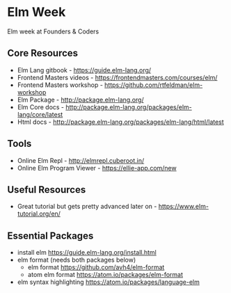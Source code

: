 # Elm Week

Elm week at Founders &amp; Coders


## Core Resources

+ Elm Lang gitbook - https://guide.elm-lang.org/
+ Frontend Masters videos - https://frontendmasters.com/courses/elm/
+ Frontend Masters workshop - https://github.com/rtfeldman/elm-workshop
+ Elm Package - http://package.elm-lang.org/
+ Elm Core docs - http://package.elm-lang.org/packages/elm-lang/core/latest
+ Html docs - http://package.elm-lang.org/packages/elm-lang/html/latest


## Tools

+ Online Elm Repl - http://elmrepl.cuberoot.in/
+ Online Elm Program Viewer - https://ellie-app.com/new


## Useful Resources

+ Great tutorial but gets pretty advanced later on - https://www.elm-tutorial.org/en/

## Essential Packages

+ install elm https://guide.elm-lang.org/install.html
+ elm format (needs both packages below)
  + elm format https://github.com/avh4/elm-format
  + atom elm format https://atom.io/packages/elm-format
+ elm syntax highlighting https://atom.io/packages/language-elm
